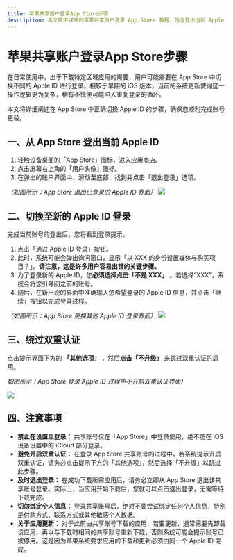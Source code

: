 ```yaml
---
title: 苹果共享账户登录App Store步骤
description: 本文提供详细的苹果共享账户登录 App Store 教程，包含登出当前 Apple ID、切换新账户及绕过双重认证的关键步骤，助您轻松管理和使用不同区域的 Apple ID 下载应用。
---
```


# 苹果共享账户登录App Store步骤

在日常使用中，出于下载特定区域应用的需要，用户可能需要在 App Store 中切换不同的 Apple ID 进行登录。相较于早期的 iOS 版本，当前的系统更新使得这一操作逻辑更为复杂，稍有不慎便可能陷入重复登录的循环。

本文将详细阐述在 App Store 中正确切换 Apple ID 的步骤，确保您顺利完成账号更替。

## **一、从 App Store 登出当前 Apple ID**

1. 轻触设备桌面的「App Store」图标，进入应用商店。
2. 点击屏幕右上角的「用户头像」图标。
3. 在弹出的账户界面中，滑动至底部，找到并点击「退出登录」选项。

*（如图所示：App Store 退出已登录的 Apple ID 界面）*
![](https://img.muooy.com/img/1/2025/06/28/685f892965b5b.webp)

## **二、切换至新的 Apple ID 登录**

完成当前账号的登出后，您将看到登录提示。

1. 点击「通过 Apple ID 登录」按钮。
2. 此时，系统可能会弹出询问窗口，显示「以 XXX 的身份设置媒体与购买项目？」。**请注意，这是许多用户容易出错的关键步骤。**
3. 为了登录新的 Apple ID，您**必须选择点击「不是 XXX」** 。若选择“XXX”，系统会将您引导回之前的账号。
4. 随后，在新出现的界面中准确输入您希望登录的 Apple ID 信息，并点击「继续」按钮以完成登录过程。

*（如图所示：App Store 更换其他 Apple ID 登录界面）*
![](https://img.muooy.com/img/1/2025/06/28/685f895592527.webp)

## **三、绕过双重认证**

点击提示界面下方的 **「其他选项」** ，然后**点击「不升级」** 来跳过双重认证的启用。

*如图所示：App Store 登录 Apple ID 过程中不开启双重认证界面）*

![](https://img.muooy.com/img/1/2025/06/28/685f89745aa16.webp)

## 四、注意事项

- **禁止在设置里登录：** 共享账号仅在「App Store」中登录使用，绝不能在 iOS 设备设置中的 iCloud 部分登录。
- **避免开启双重认证：** 在登录 App Store 共享账号的过程中，若系统提示开启双重认证，请务必点击提示下方的「其他选项」，然后选择「不升级」以跳过此步骤。
- **及时退出登录：** 在成功下载所需应用后，请务必立即从 App Store 退出该共享账号登录。实际上，当应用开始下载后，您就可以点击退出登录，无需等待下载完成。
- **切勿绑定个人信息：** 登录共享账号后，绝对不要尝试绑定任何个人信息，特别是付款方式、联系方式或其他敏感个人数据。
- **关于应用更新：** 对于此前由共享账号下载的应用，若要更新，通常需要先卸载该应用，再以与下载时相同的共享账号重新下载，否则系统可能会提示账号已被停用。这是因为苹果系统要求应用的下载和更新必须由同一个 Apple ID 完成。
